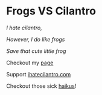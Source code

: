 # Frogs VS Cilantro

*I hate cilantro,*

*However, I do like frogs*

*Save that cute little frog*

Checkout my [page](http://www.ihatecilantro.com/member.php?user=onibrow)

Support [ihatecilantro.com](http://www.ihatecilantro.com)

Checkout those sick [haikus](http://www.ihatecilantro.com/haikus/)!
